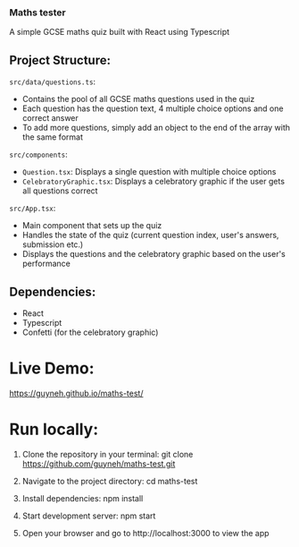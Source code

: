### Maths tester
A simple GCSE maths quiz built with React using Typescript

## Project Structure:
`src/data/questions.ts`:
-   Contains the pool of all GCSE maths questions used in the quiz
-   Each question has the question text, 4 multiple choice options and one correct answer
-   To add more questions, simply add an object to the end of the array with the same format

`src/components`:
-   `Question.tsx`: Displays a single question with multiple choice options
-   `CelebratoryGraphic.tsx`: Displays a celebratory graphic if the user gets all questions correct

`src/App.tsx`:
-   Main component that sets up the quiz
-   Handles the state of the quiz (current question index, user's answers, submission etc.)
-   Displays the questions and the celebratory graphic based on the user's performance

## Dependencies:
- React
- Typescript
- Confetti (for the celebratory graphic)


# Live Demo:
https://guyneh.github.io/maths-test/

# Run locally:
1.  Clone the repository in your terminal:
    git clone https://github.com/guyneh/maths-test.git

2. Navigate to the project directory:
    cd maths-test

3. Install dependencies:
    npm install

4. Start development server:
    npm start

5. Open your browser and go to http://localhost:3000 to view the app
